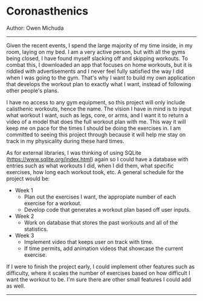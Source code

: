 # Coronasthenics

Author: Owen Michuda

---

Given the recent events, I spend the large majority of my time inside, in my room, laying on my bed. I am a very active 
person, but with all the gyms being closed, I have found myself slacking off and skipping workouts. To combat this, I 
downloaded an app that focuses on home workouts, but it is riddled with advertisements and I never feel fully satisfied
 the way I did when I was going to the gym. That's why I want to build my own application that develops the workout plan
  to exactly what I want, instead of following other people's plans.

I have no access to any gym equipment, so this project will only include calisthenic workouts, hence the name. The
 vision I have in mind is to input what workout I want, such as legs, core, or arms, and I want it to return a video of
  a model that does the full workout plan with me. This way it will keep me on pace for the times I should be doing the
   exercises in. I am committed to seeing this project through because it will help me stay on track in my physicality
    during these hard times.

As for external libraries, I was thinking of using SQLite (https://www.sqlite.org/index.html) again so I could have a
 database with entries such as what workouts I did, when I did them, what specific exercises, how long each workout took,
  etc. A general schedule for the project would be:
* Week 1
  * Plan out the exercises I want, the appropiate number of each exercise for a workout.
  * Develop code that generates a workout plan based off user inputs.
* Week 2
  * Work on database that stores the past workouts and all of the statistics. 
* Week 3
  * Implement video that keeps user on track with time.
  * If time permits, add animation videos that showcase the current exercise.

If I were to finish the project early, I could implement other features such as difficulty, where it scales the number
 of exercises based on how difficult I want the workout to be. I'm sure there are other small features I could add as
  well.

---
